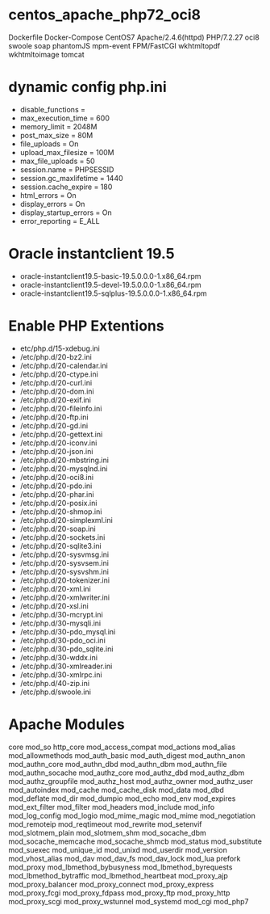 # centos_apache_php72_oci8

Dockerfile Docker-Compose CentOS7 Apache/2.4.6(httpd) PHP/7.2.27 oci8 swoole soap phantomJS mpm-event FPM/FastCGI wkhtmltopdf wkhtmltoimage tomcat


# dynamic config php.ini

- disable_functions =
- max_execution_time = 600
- memory_limit = 2048M
- post_max_size = 80M
- file_uploads = On
- upload_max_filesize = 100M
- max_file_uploads = 50
- session.name = PHPSESSID
- session.gc_maxlifetime = 1440
- session.cache_expire = 180
- html_errors = On
- display_errors = On
- display_startup_errors = On
- error_reporting = E_ALL


# Oracle instantclient 19.5

- oracle-instantclient19.5-basic-19.5.0.0.0-1.x86_64.rpm
- oracle-instantclient19.5-devel-19.5.0.0.0-1.x86_64.rpm
- oracle-instantclient19.5-sqlplus-19.5.0.0.0-1.x86_64.rpm


# Enable PHP Extentions

- etc/php.d/15-xdebug.ini
- /etc/php.d/20-bz2.ini
- /etc/php.d/20-calendar.ini
- /etc/php.d/20-ctype.ini
- /etc/php.d/20-curl.ini
- /etc/php.d/20-dom.ini
- /etc/php.d/20-exif.ini
- /etc/php.d/20-fileinfo.ini
- /etc/php.d/20-ftp.ini
- /etc/php.d/20-gd.ini
- /etc/php.d/20-gettext.ini
- /etc/php.d/20-iconv.ini
- /etc/php.d/20-json.ini
- /etc/php.d/20-mbstring.ini
- /etc/php.d/20-mysqlnd.ini
- /etc/php.d/20-oci8.ini
- /etc/php.d/20-pdo.ini
- /etc/php.d/20-phar.ini
- /etc/php.d/20-posix.ini
- /etc/php.d/20-shmop.ini
- /etc/php.d/20-simplexml.ini
- /etc/php.d/20-soap.ini
- /etc/php.d/20-sockets.ini
- /etc/php.d/20-sqlite3.ini
- /etc/php.d/20-sysvmsg.ini
- /etc/php.d/20-sysvsem.ini
- /etc/php.d/20-sysvshm.ini
- /etc/php.d/20-tokenizer.ini
- /etc/php.d/20-xml.ini
- /etc/php.d/20-xmlwriter.ini
- /etc/php.d/20-xsl.ini
- /etc/php.d/30-mcrypt.ini
- /etc/php.d/30-mysqli.ini
- /etc/php.d/30-pdo_mysql.ini
- /etc/php.d/30-pdo_oci.ini
- /etc/php.d/30-pdo_sqlite.ini
- /etc/php.d/30-wddx.ini
- /etc/php.d/30-xmlreader.ini
- /etc/php.d/30-xmlrpc.ini
- /etc/php.d/40-zip.ini
- /etc/php.d/swoole.ini


# Apache Modules

core mod_so http_core mod_access_compat mod_actions mod_alias mod_allowmethods mod_auth_basic mod_auth_digest mod_authn_anon mod_authn_core mod_authn_dbd mod_authn_dbm mod_authn_file mod_authn_socache mod_authz_core mod_authz_dbd mod_authz_dbm mod_authz_groupfile mod_authz_host mod_authz_owner mod_authz_user mod_autoindex mod_cache mod_cache_disk mod_data mod_dbd mod_deflate mod_dir mod_dumpio mod_echo mod_env mod_expires mod_ext_filter mod_filter mod_headers mod_include mod_info mod_log_config mod_logio mod_mime_magic mod_mime mod_negotiation mod_remoteip mod_reqtimeout mod_rewrite mod_setenvif mod_slotmem_plain mod_slotmem_shm mod_socache_dbm mod_socache_memcache mod_socache_shmcb mod_status mod_substitute mod_suexec mod_unique_id mod_unixd mod_userdir mod_version mod_vhost_alias mod_dav mod_dav_fs mod_dav_lock mod_lua prefork mod_proxy mod_lbmethod_bybusyness mod_lbmethod_byrequests mod_lbmethod_bytraffic mod_lbmethod_heartbeat mod_proxy_ajp mod_proxy_balancer mod_proxy_connect mod_proxy_express mod_proxy_fcgi mod_proxy_fdpass mod_proxy_ftp mod_proxy_http mod_proxy_scgi mod_proxy_wstunnel mod_systemd mod_cgi mod_php7

